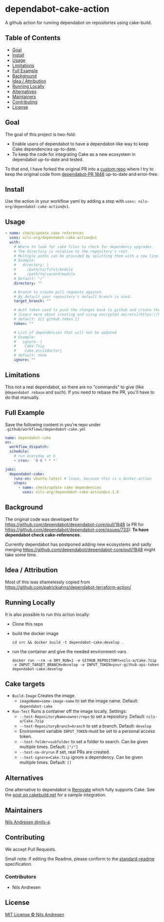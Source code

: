 # dependabot-cake-action

A github action for running dependabot on repositories using cake-build.

## Table of Contents

- [Goal](#goal)  
- [Install](#install)
- [Usage](#usage)
- [Limitations](#limitations)
- [Full Example](#full-example)
- [Background](#background)
- [Idea / Attribution](#idea--attribution)
- [Running Locally](#running-locally)
- [Alternatives](#alternatives) 
- [Maintainers](#maintainers)
- [Contributing](#contributing)
- [License](#license)

## Goal

The goal of this project is two-fold:
- Enable users of dependabot to have a dependabot-like way to keep Cake dependencies up-to-date.
- To keep the code for integrating Cake as a new ecosystem in dependabot up-to-date and tested.

To that end, I have forked the original PR into a [custom repo](https://github.com/nils-org/dependabot-core/tree/cake/main) 
where I try to keep the original code from [dependabot-PR 1848](https://github.com/dependabot/dependabot-core/pull/1848) up-to-date
and error-free.

## Install

Use the action in your workflow yaml by adding a step with `uses: nils-org/dependabot-cake-action@v1`.

## Usage

```yml
- name: check/update cake references
  uses: nils-org/dependabot-cake-action@v1
  with:
    # Where to look for cake files to check for dependency upgrades.
    # The directory is relative to the repository's root.
    # Multiple paths can be provided by splitting them with a new line.
    # Example:
    #   directory: |
    #     /path/to/first/module
    #     /path/to/second/module
    # Default: "/"
    directory: ""

    # Branch to create pull requests against.
    # By default your repository's default branch is used.
    target_branch: ""

    # Auth token used to push the changes back to github and create the pull request with.
    # [Learn more about creating and using encrypted secrets](https://help.github.com/en/actions/automating-your-workflow-with-github-actions/creating-and-using-encrypted-secrets)
    # default: ${{ github.token }}
    token: ""

    # List of dependencies that will not be updated
    # Example:
    #   ignore: |
    #    Cake.7zip
    #    Cake.asciidoctorj
    # default: none
    ignore: ""
```

## Limitations

This not a real dependabot, so there are no "commands" to give (like `@dependabot rebase` and such). If you need to rebase the PR, you'll have to do that manually.

## Full Example
Save the following content in you're repo under `.github/workflows/dependabot-cake.yml`
```yml
name: dependabot-cake
on:
  workflow_dispatch:
  schedule:
    # run everyday at 6
    - cron:  '0 6 * * *'

jobs:
  dependabot-cake:
    runs-on: ubuntu-latest # linux, because this is a docker-action
    steps:
      - name: check/update cake dependencies
        uses: nils-org/dependabot-cake-action@v1.1.0
```

## Background

The original code was developed for https://github.com/dependabot/dependabot-core/pull/1848 (a PR for https://github.com/dependabot/dependabot-core/issues/733): **To have dependabot check cake-references**.

Currently dependabot has postponed adding new ecosystems and sadly merging https://github.com/dependabot/dependabot-core/pull/1848 might take some time.

## Idea / Attribution

Most of this was shamelessly copied from https://github.com/patrickjahns/dependabot-terraform-action/

## Running Locally
It is also possible to run this action locally:

* Clone this repo
* build the docker image

  `cd src && docker build -t dependabot-cake:develop .`
* run the container and give the needed environment-vars

  `docker run --rm -e DRY_RUN=1 -e GITHUB_REPOSITORY=nils-a/Cake.7zip -e INPUT_TARGET_BRANCH=develop -e INPUT_TOKEN=your-github-api-token dependabot-cake:develop`

## Cake targets

* `Build-Image` Creates the image.
  * `imageName=some-image-name` to set the image name. Default: `dependabot-cake`
* `Run-Test` Runs a container off the image locally. Settings:
  * `--test-RepositoryName=owner/repo` to set a repository. Default: `nils-a/Cake.7zip`
  * `--test-RepositoryBranch=branch` to set a branch. Default: `develop`
  * Environment variable `INPUT_TOKEN` must be set to a personal access token.
  * `--test-folder=subfolder` to set a folder to search. Can be given multiple times. Default: `["/"]`
  * `--test-no-dryrun` if set, real PRs are created.
  * `--test-ignore=Cake.7zip` ignore a dependency. Can be given multiple times. Default: `[]`

## Alternatives

One alternative to dependabot is [Renovate](https://www.whitesourcesoftware.com/free-developer-tools/renovate/)
which fully supports Cake. See the [post on cakebuild.net](https://cakebuild.net/blog/2021/04/cake-support-in-renovate) for a sample integration.

## Maintainers

[Nils Andresen @nils-a](https://github.com/nils-a).

## Contributing
We accept Pull Requests.

Small note: If editing the Readme, please conform to the [standard-readme](https://github.com/RichardLitt/standard-readme) specification. 

### Contributors

* Nils Andresen

## License

[MIT License © Nils Andresen](LICENSE.txt)